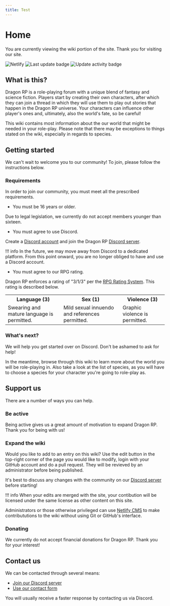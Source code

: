 ```yaml
---
title: Test
---
```

# Home

You are currently viewing the wiki portion of the site. Thank you for visiting our site.

![Netlify](https://img.shields.io/netlify/371397fe-a565-4cca-aea6-75aa6e7ac531?style=for-the-badge) ![Last update badge](https://img.shields.io/github/last-commit/jelle619/dragonrp?label=last%20update&style=for-the-badge) ![Update activity badge](https://img.shields.io/github/commit-activity/m/jelle619/dragonrp?label=Update%20activity&style=for-the-badge)

## What is this?

Dragon RP is a role-playing forum with a unique blend of fantasy and science fiction. Players start by creating their own characters, after which they can join a thread in which they will use them to play out stories that happen in the Dragon RP universe. Your characters can influence other player's ones and, ultimately, also the world's fate, so be careful!

This wiki contains most information about the our world that might be needed in your role-play. Please note that there may be exceptions to things stated on the wiki, especially in regards to species.

## Getting started

We can't wait to welcome you to our community! To join, please follow the instructions below.

### Requirements

In order to join our community, you must meet all the prescribed requirements.

* You must be 16 years or older.

Due to legal legislation, we currently do not accept members younger than sixteen.

* You must agree to use Discord.

Create a [Discord account](https://discordapp.com/register) and join the Dragon RP [Discord server](https://discord.gg/MJ2HGkT).

!!! info     In the future, we may move away from Discord to a dedicated platform. From this point onward, you are no longer obliged to have and use a Discord account.

* You must agree to our RPG rating.

Dragon RP enforces a rating of "3/1/3" per the [RPG Rating System](https://rpgrating.com/). This rating is described below.

<table>
    <tr>
        <th>Language (3)</th>
        <th>Sex (1)</th>
        <th>Violence (3)</th>
    </tr>
    <tr>
        <td>Swearing and mature language is permitted.</td>
        <td>Mild sexual innuendo and references permitted.</td>
        <td>Graphic violence is permitted.</td>
    </tr>
</table>

### What's next?

We will help you get started over on Discord. Don't be ashamed to ask for help!

In the meantime, browse through this wiki to learn more about the world you will be role-playing in. Also take a look at the list of species, as you will have to choose a species for your character you're going to role-play as.

## Support us

There are a number of ways you can help.

### Be active

Being active gives us a great amount of motivation to expand Dragon RP. Thank you for being with us!

### Expand the wiki

Would you like to add to an entry on this wiki? Use the edit button in the top-right corner of the page you would like to modify, login with your GitHub account and do a pull request. They will be revieved by an administrator before being published.

It's best to discuss any changes with the community  on our [Discord server](https://discord.gg/MJ2HGkT) before starting!

!!! info     When your edits are merged with the site, your contibution will be licensed under the same license as other content on this site.

Administrators or those otherwise privileged can use <a href="admin/index.html">Netlify CMS</a> to make contribututions to the wiki without using Git or GitHub's interface.

### Donating

We currently do not accept financial donations for Dragon RP. Thank you for your interest!

## Contact us

We can be contacted through several means:

* [Join our Discord server](https://discord.gg/MJ2HGkT)
* [Use our contact form](https://jellezwie.rs/#contact)

You will usually receive a faster response by contacting us via Discord.
